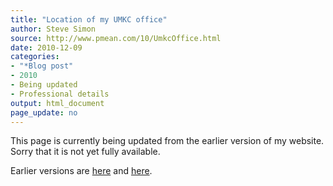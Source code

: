 ```yaml
---
title: "Location of my UMKC office"
author: Steve Simon
source: http://www.pmean.com/10/UmkcOffice.html
date: 2010-12-09
categories:
- "*Blog post"
- 2010
- Being updated
- Professional details
output: html_document
page_update: no
---
```


This page is currently being updated from the earlier version of my website. Sorry that it is not yet fully available.

<!---More--->

Earlier versions are [here][sim1] and [here][sim2].

[sim1]: http://www.pmean.com/10/UmkcOffice.html
[sim2]: http://new.pmean.com/umkc-office/

